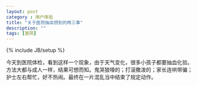 ```yaml
---
layout: post
category : 用户体验
title: "关于医院抽血想到的两三事"
description: ""
tags: [医院]
---
```

{% include JB/setup %}

今天到医院体检，看到这样一个现象，由于天气变化，很多小孩子都要抽血化验。方法大都与成人一样，结果可想而知。鬼哭狼嚎的；打滚撒泼的；家长连哄带骗；护士左右帮忙，好不热闹。最终在一片混乱当中结束了规定动作。

 
